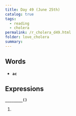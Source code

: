 ```yaml
---
title: Day 49 (June 25th)
catalog: true
tags: 
  - reading
  - cholera
permalink: /r_cholera_d49.html
folder: love_cholera
summary: 
---
```


## Words

-   <b data-toggle="tooltip" data-original-title="{{site.data.glossary.ac}}">`ac`</b>



## Expressions

<b data-toggle="tooltip" data-original-title="{{site.data.answers.49_a}}">`________()`</b>

1.  